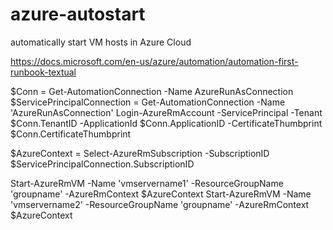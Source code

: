 # azure-autostart
automatically start VM hosts in Azure Cloud

https://docs.microsoft.com/en-us/azure/automation/automation-first-runbook-textual

$Conn = Get-AutomationConnection -Name AzureRunAsConnection
$ServicePrincipalConnection = Get-AutomationConnection -Name 'AzureRunAsConnection'
Login-AzureRmAccount -ServicePrincipal -Tenant $Conn.TenantID -ApplicationId $Conn.ApplicationID -CertificateThumbprint $Conn.CertificateThumbprint

$AzureContext = Select-AzureRmSubscription -SubscriptionID $ServicePrincipalConnection.SubscriptionID

Start-AzureRmVM -Name 'vmservername1' -ResourceGroupName 'groupname' -AzureRmContext $AzureContext
Start-AzureRmVM -Name 'vmservername2' -ResourceGroupName 'groupname' -AzureRmContext $AzureContext
